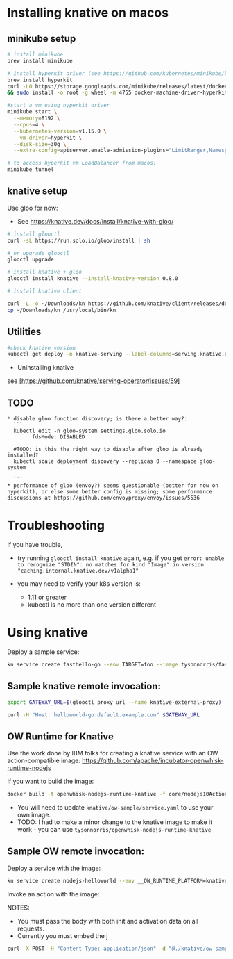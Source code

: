 <!--
#
# Licensed to the Apache Software Foundation (ASF) under one or more
# contributor license agreements.  See the NOTICE file distributed with
# this work for additional information regarding copyright ownership.
# The ASF licenses this file to You under the Apache License, Version 2.0
# (the "License"); you may not use this file except in compliance with
# the License.  You may obtain a copy of the License at
#
#     http://www.apache.org/licenses/LICENSE-2.0
#
# Unless required by applicable law or agreed to in writing, software
# distributed under the License is distributed on an "AS IS" BASIS,
# WITHOUT WARRANTIES OR CONDITIONS OF ANY KIND, either express or implied.
# See the License for the specific language governing permissions and
# limitations under the License.
#
-->
# Installing knative on macos

## minikube setup

```bash
# install minikube
brew install minikube

# install hyperkit driver (see https://github.com/kubernetes/minikube/blob/master/docs/drivers.md#hyperkit-driver)
brew install hyperkit
curl -LO https://storage.googleapis.com/minikube/releases/latest/docker-machine-driver-hyperkit \
&& sudo install -o root -g wheel -m 4755 docker-machine-driver-hyperkit /usr/local/bin/

#start a vm using hyperkit driver
minikube start \
  --memory=8192 \
  --cpus=4 \
  --kubernetes-version=v1.15.0 \
  --vm-driver=hyperkit \
  --disk-size=30g \
  --extra-config=apiserver.enable-admission-plugins="LimitRanger,NamespaceExists,NamespaceLifecycle,ResourceQuota,ServiceAccount,DefaultStorageClass,MutatingAdmissionWebhook"

# to access hyperkit vm LoadBalancer from macos:
minikube tunnel
```

## knative setup

Use gloo for now:
* See https://knative.dev/docs/install/knative-with-gloo/

```bash
# install glooctl
curl -sL https://run.solo.io/gloo/install | sh

# or upgrade glooctl
glooctl upgrade

# install knative + gloo
glooctl install knative --install-knative-version 0.8.0

# install knative client

curl -L -o ~/Downloads/kn https://github.com/knative/client/releases/download/v0.2.0/kn-darwin-amd64
cp ~/Downloads/kn /usr/local/bin/kn

```

## Utilities

```bash
#check knative version
kubectl get deploy -n knative-serving --label-columns=serving.knative.dev/release


```

*  Uninstalling knative

see [https://github.com/knative/serving-operator/issues/59]



## TODO

    * disable gloo function discovery; is there a better way?:
      ```
      kubectl edit -n gloo-system settings.gloo.solo.io
            fdsMode: DISABLED

      #TODO: is this the right way to disable after gloo is already installed?
      kubectl scale deployment discovery --replicas 0 --namespace gloo-system

      ```
    * performance of gloo (envoy?) seems questionable (better for now on hyperkit), or else some better config is missing; some performance discussions at https://github.com/envoyproxy/envoy/issues/5536

# Troubleshooting
If you have trouble,

* try running `glooctl install knative` again, e.g. if you get `error: unable to recognize "STDIN": no matches for kind "Image" in version "caching.internal.knative.dev/v1alpha1"`

* you may need to verify your k8s version is:
    * 1.11 or greater
    * kubectl is no more than one version different

# Using knative

Deploy a sample service:
```bash
kn service create fasthello-go --env TARGET=foo --image tysonnorris/fasthello-go
```

## Sample knative remote invocation:
```bash
export GATEWAY_URL=$(glooctl proxy url --name knative-external-proxy)

curl -H "Host: helloworld-go.default.example.com" $GATEWAY_URL
```

## OW Runtime for Knative

Use the work done by IBM folks for creating a knative service with an OW action-compatible image:
https://github.com/apache/incubator-openwhisk-runtime-nodejs

If you want to build the image:
```bash
docker build -t openwhisk-nodejs-runtime-knative -f core/nodejs10Action/knative/Dockerfile .
```

* You will need to update `knative/ow-sample/service.yaml` to use your own image.
* TODO: I had to make a minor change to the knative image to make it work - you can use `tysonnorris/openwhisk-nodejs-runtime-knative`

## Sample OW remote invocation:

Deploy a service with the image:
```bash
kn service create nodejs-helloworld --env __OW_RUNTIME_PLATFORM=knative --image tysonnorris/openwhisk-nodejs-runtime-knative
```
Invoke an action with the image:

NOTES:
* You must pass the body with both init and activation data on all requests.
* Currently you must embed the j
```bash
curl -X POST -H "Content-Type: application/json" -d "@./knative/ow-sample/body.json" -H "Host: nodejs-helloworld.default.example.com" $GATEWAY_URL
```
